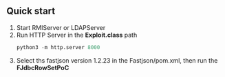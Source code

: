 ## Quick start
1. Start RMIServer or LDAPServer
2. Run HTTP Server in the **Exploit.class** path
   ```python
   python3 -m http.server 8000
   ```
3. Select ths fastjson version 1.2.23 in the Fastjson/pom.xml, then run the **FJdbcRowSetPoC**